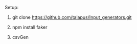 Setup:
1. git clone https://github.com/talapus/Input_generators.git

2. npm install faker

3. csvGen
